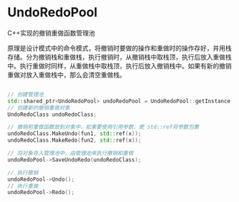 # UndoRedoPool
C++实现的撤销重做函数管理池

原理是设计模式中的命令模式，将撤销时要做的操作和重做时的操作存好，并用栈存储。分为撤销栈和重做栈，执行撤销时，从撤销栈中取栈顶，执行后放入重做栈中。执行重做时同样，从重做栈中取栈顶，执行后放入撤销栈中。如果有新的撤销重做对放入重做栈中，那么会清空重做栈。

```c++

// 创建管理池
std::shared_ptr<UndoRedoPool> undoRedoPool = UndoRedoPool::getInstance();
// 创建新的撤销重做对象
UndoRedoClass undoRedoClass;

// 撤销和重做函数放到对象中，如果要使用引用参数，使 std::ref将参数包裹
undoRedoClass.MakeUndo(fun1, std::ref(x));
undoRedoClass.MakeRedo(fun2, std::ref(x));

// 将对象存入管理池中，由管理池来执行撤销和重做
undoRedoPool->SaveUndoRedo(undoRedoClass);

// 执行撤销
undoRedoPool->Undo();
// 执行重做
undoRedoPool->Redo();
```

